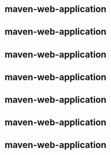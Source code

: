 # maven-web-application
# maven-web-application
# maven-web-application
# maven-web-application
# maven-web-application
# maven-web-application
# maven-web-application
